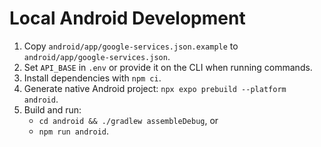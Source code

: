 # Local Android Development

1. Copy `android/app/google-services.json.example` to `android/app/google-services.json`.
2. Set `API_BASE` in `.env` or provide it on the CLI when running commands.
3. Install dependencies with `npm ci`.
4. Generate native Android project: `npx expo prebuild --platform android`.
5. Build and run:
   - `cd android && ./gradlew assembleDebug`, or
   - `npm run android`.
